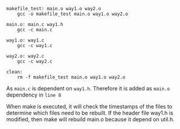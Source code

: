 


```
makefile_test: main.o way1.o way2.o
	gcc -o makefile_test main.o way1.o way2.o

main.o: main.c way1.h
	gcc -c main.c

way1.o: way1.c
	gcc -c way1.c

way2.o: way2.c
	gcc -c way2.c

clean:
	rm -f makefile_test main.o way1.o way2.o
```

As `main.c` is dependent on `way1.h`. Therefore it is added as `main.o` dependency in `line 8`

When make is executed, it will check the timestamps of the files to determine which files need to be rebuilt. If the header file way1.h is modified, then make will rebuild main.o because it depend on util.h.
